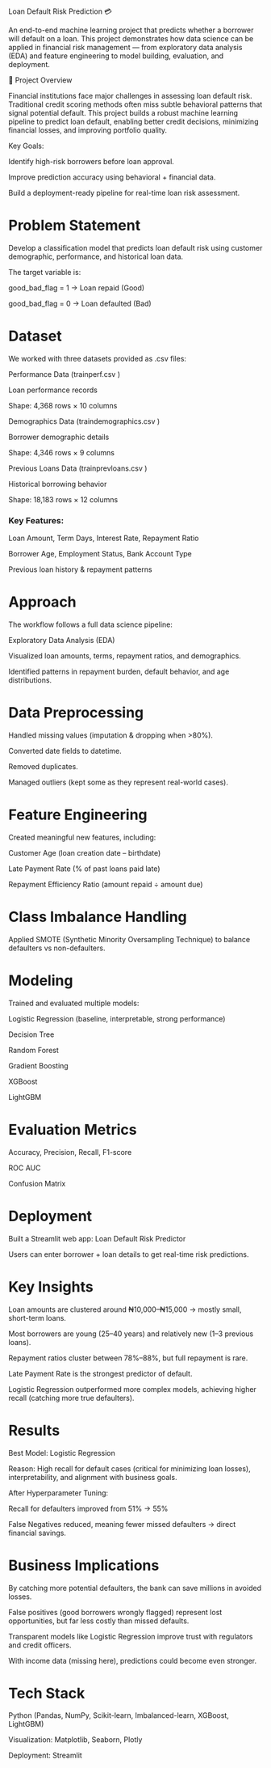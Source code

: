 Loan Default Risk Prediction 💳

An end-to-end machine learning project that predicts whether a borrower will default on a loan. This project demonstrates how data science can be applied in financial risk management — from exploratory data analysis (EDA) and feature engineering to model building, evaluation, and deployment.

🚀 Project Overview

Financial institutions face major challenges in assessing loan default risk. Traditional credit scoring methods often miss subtle behavioral patterns that signal potential default.
This project builds a robust machine learning pipeline to predict loan default, enabling better credit decisions, minimizing financial losses, and improving portfolio quality.

Key Goals:

Identify high-risk borrowers before loan approval.

Improve prediction accuracy using behavioral + financial data.

Build a deployment-ready pipeline for real-time loan risk assessment.

# Problem Statement

Develop a classification model that predicts loan default risk using customer demographic, performance, and historical loan data.

The target variable is:

good_bad_flag = 1 → Loan repaid (Good)

good_bad_flag = 0 → Loan defaulted (Bad)

# Dataset

We worked with three datasets provided as .csv files:

Performance Data (trainperf.csv
)

Loan performance records

Shape: 4,368 rows × 10 columns

Demographics Data (traindemographics.csv
)

Borrower demographic details

Shape: 4,346 rows × 9 columns

Previous Loans Data (trainprevloans.csv
)

Historical borrowing behavior

Shape: 18,183 rows × 12 columns

### Key Features:

Loan Amount, Term Days, Interest Rate, Repayment Ratio

Borrower Age, Employment Status, Bank Account Type

Previous loan history & repayment patterns

# Approach

The workflow follows a full data science pipeline:

Exploratory Data Analysis (EDA)

Visualized loan amounts, terms, repayment ratios, and demographics.

Identified patterns in repayment burden, default behavior, and age distributions.

# Data Preprocessing

Handled missing values (imputation & dropping when >80%).

Converted date fields to datetime.

Removed duplicates.

Managed outliers (kept some as they represent real-world cases).

# Feature Engineering
Created meaningful new features, including:

Customer Age (loan creation date – birthdate)

Late Payment Rate (% of past loans paid late)

Repayment Efficiency Ratio (amount repaid ÷ amount due)

# Class Imbalance Handling

Applied SMOTE (Synthetic Minority Oversampling Technique) to balance defaulters vs non-defaulters.

# Modeling
Trained and evaluated multiple models:

Logistic Regression (baseline, interpretable, strong performance)

Decision Tree

Random Forest

Gradient Boosting

XGBoost

LightGBM

# Evaluation Metrics

Accuracy, Precision, Recall, F1-score

ROC AUC

Confusion Matrix

# Deployment

Built a Streamlit web app: Loan Default Risk Predictor

Users can enter borrower + loan details to get real-time risk predictions.

# Key Insights

Loan amounts are clustered around ₦10,000–₦15,000 → mostly small, short-term loans.

Most borrowers are young (25–40 years) and relatively new (1–3 previous loans).

Repayment ratios cluster between 78%–88%, but full repayment is rare.

Late Payment Rate is the strongest predictor of default.

Logistic Regression outperformed more complex models, achieving higher recall (catching more true defaulters).

# Results

Best Model: Logistic Regression

Reason: High recall for default cases (critical for minimizing loan losses), interpretability, and alignment with business goals.

After Hyperparameter Tuning:

Recall for defaulters improved from 51% → 55%

False Negatives reduced, meaning fewer missed defaulters → direct financial savings.

# Business Implications

By catching more potential defaulters, the bank can save millions in avoided losses.

False positives (good borrowers wrongly flagged) represent lost opportunities, but far less costly than missed defaults.

Transparent models like Logistic Regression improve trust with regulators and credit officers.

With income data (missing here), predictions could become even stronger.

# Tech Stack

Python (Pandas, NumPy, Scikit-learn, Imbalanced-learn, XGBoost, LightGBM)

Visualization: Matplotlib, Seaborn, Plotly

Deployment: Streamlit
